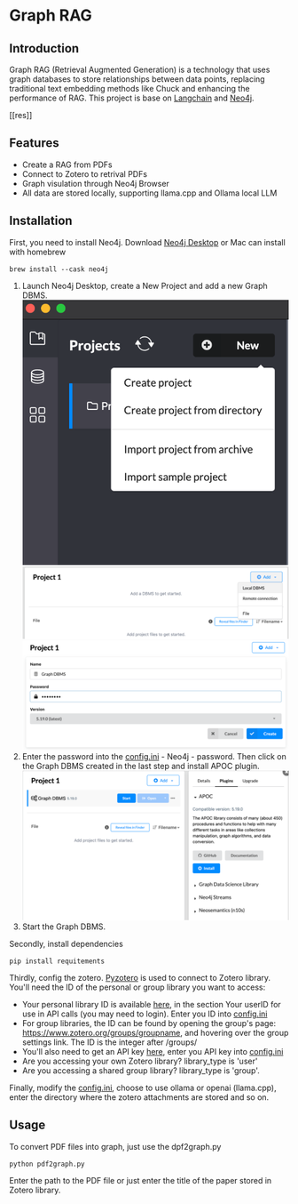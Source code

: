# Graph RAG

## Introduction

 Graph  RAG (Retrieval Augmented Generation) is a technology that uses graph databases to store relationships between data points, replacing traditional text embedding methods like Chuck and enhancing the performance of RAG. This project is base on [Langchain](https://github.com/langchain-ai/langchain/tree/master) and [Neo4j](https://github.com/neo4j/neo4j?tab=readme-ov-file).

[[res]]

## Features

- Create a RAG from PDFs
- Connect to Zotero to retrival PDFs
- Graph visulation through Neo4j Browser
- All data are stored locally, supporting llama.cpp and Ollama local LLM

## Installation

First, you need to install Neo4j. Download [Neo4j Desktop](https://neo4j.com/download/) or Mac can install with homebrew
```
brew install --cask neo4j
```
1. Launch Neo4j Desktop, create a New Project and add a new Graph DBMS.
![avatar](res/1.png) ![avatar](res/2.png) ![avatar](res/3.png)
2. Enter the password into the [config.ini](./config.ini) - Neo4j - password. Then click on the Graph DBMS created in the last step and install APOC plugin.
![avatar](res/4.png)
3. Start the Graph DBMS.
   
Secondly, install dependencies
```
pip install requitements
```

Thirdly, config the zotero. [Pyzotero](https://github.com/urschrei/pyzotero) is used to connect to Zotero library. You'll need the ID of the personal or group library you want to access:
- Your personal library ID is available [here](https://www.zotero.org/settings/keys), in the section Your userID for use in API calls (you may need to login). Enter you ID into [config.ini](./config.ini)
- For group libraries, the ID can be found by opening the group's page: https://www.zotero.org/groups/groupname, and hovering over the group settings link. The ID is the integer after /groups/
- You'll also need to get an API key [here](https://www.zotero.org/settings/keys/new), enter you API key into [config.ini](./config.ini)
- Are you accessing your own Zotero library? library_type is 'user'
- Are you accessing a shared group library? library_type is 'group'.

Finally, modify the [config.ini](./config.ini), choose to use ollama or openai (llama.cpp), enter the directory where the zotero attachments are stored and so on.

## Usage
To convert PDF files into graph, just use the dpf2graph.py
```
python pdf2graph.py
```
Enter the path to the PDF file or just enter the title of the paper stored in Zotero library.

